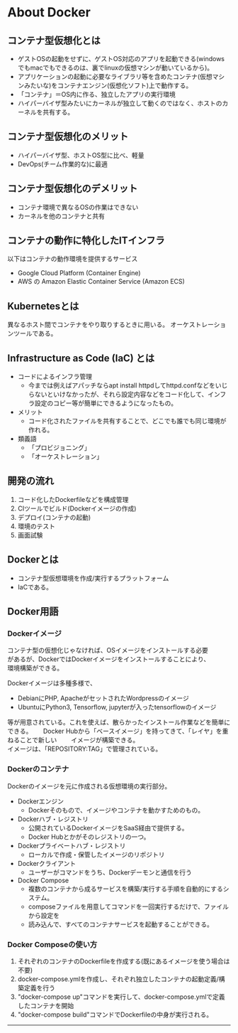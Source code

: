 # About Docker



## コンテナ型仮想化とは

* ゲストOSの起動をせずに、ゲストOS対応のアプリを起動できる(windowsでもmacでもできるのは、裏でlinuxの仮想マシンが動いているから)。  
* アプリケーションの起動に必要なライブラリ等を含めたコンテナ(仮想マシンみたいな)をコンテナエンジン(仮想化ソフト)上で動作する。  
* 「コンテナ」＝OS内に作る、独立したアプリの実行環境
* ハイパーバイザ型みたいにカーネルが独立して動くのではなく、ホストのカーネルを共有する。




## コンテナ型仮想化のメリット

* ハイパーバイザ型、ホストOS型に比べ、軽量  
* DevOps(チーム作業的な)に最適




## コンテナ型仮想化のデメリット

* コンテナ環境で異なるOSの作業はできない  
* カーネルを他のコンテナと共有

	
	

## コンテナの動作に特化したITインフラ
以下はコンテナの動作環境を提供するサービス

* Google Cloud Platform (Container Engine)  
* AWS の Amazon Elastic Container Service (Amazon ECS)


	
	
## Kubernetesとは
異なるホスト間でコンテナをやり取りするときに用いる。
オーケストレーションツールである。
	
	
	
	
	
## Infrastructure as Code (IaC) とは

* コードによるインフラ管理  
	+ 今までは例えばアパッチならapt install httpdしてhttpd.confなどをいじらないといけなかったが、それら設定内容などをコード化して、インフラ設定のコピー等が簡単にできるようになったもの。  
* メリット
	+ コード化されたファイルを共有することで、どこでも誰でも同じ環境が作れる。
* 類義語
	+ 「プロビジョニング」  
	+ 「オーケストレーション」




## 開発の流れ

1. コード化したDockerfileなどを構成管理  
2. CIツールでビルド(Dockerイメージの作成)  
3. デプロイ(コンテナの起動)  
4. 環境のテスト  
5. 画面試験  

	
		
	
## Dockerとは

* コンテナ型仮想環境を作成/実行するプラットフォーム  
* IaCである。


	
	
## Docker用語
### Dockerイメージ
コンテナ型の仮想化じゃなければ、OSイメージをインストールする必要  
があるが、DockerではDockerイメージをインストールすることにより、  
環境構築ができる。  
  
Dockerイメージは多種多様で、  

* DebianにPHP, ApacheがセットされたWordpressのイメージ
* UbuntuにPython3, Tensorflow, jupyterが入ったtensorflowのイメージ

等が用意されている。これを使えば、散らかったインストール作業などを簡単にできる。　　
Docker Hubから「ベースイメージ」を持ってきて、「レイヤ」を重ねることで新しい　　
イメージが構築できる。  
イメージは、「REPOSITORY:TAG」で管理されている。
		
		
		

### Dockerのコンテナ
Dockerのイメージを元に作成される仮想環境の実行部分。  

* Dockerエンジン    
	+ Dockerそのもので、イメージやコンテナを動かすためのもの。  
* Dockerハブ・レジストリ  
	+ 公開されているDockerイメージをSaaS経由で提供する。  
	+ Docker Hubとかがそのレジストリの一つ。  
* Dockerプライベートハブ・レジストリ  
	+ ローカルで作成・保管したイメージのリポジトリ  	
* Dockerクライアント  
	+ ユーザーがコマンドをうち、Dockerデーモンと通信を行う  
* Docker Compose
	+ 複数のコンテナから成るサービスを構築/実行する手順を自動的にするシステム。  
	+ composeファイルを用意してコマンドを一回実行するだけで、ファイルから設定を  
	+ 読み込んで、すべてのコンテナサービスを起動することができる。  
		

		

### Docker Composeの使い方

1. それぞれのコンテナのDockerfileを作成する(既にあるイメージを使う場合は不要)  
2. docker-compose.ymlを作成し、それぞれ独立したコンテナの起動定義/構築定義を行う  
3. "docker-compose up"コマンドを実行して、docker-compose.ymlで定義したコンテナを開始  
4. "docker-compose build"コマンドでDockerfileの中身が実行される。  




***
	
	
	
